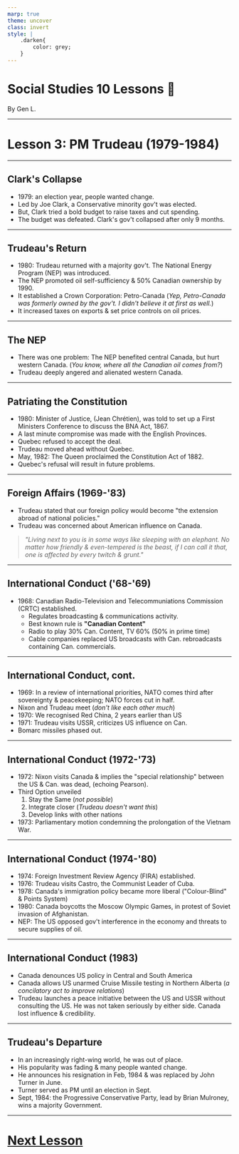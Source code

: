 ```yaml
---
marp: true
theme: uncover
class: invert
style: |
    .darken{
        color: grey;
    }
---
```


# <!--fit-->Social Studies 10 Lessons :book:

<span class="darken">By</span> Gen L.

<!--_footer: In partnership with Hyperion University, 2023-->

---
<!--paginate: true-->
# Lesson 3: PM Trudeau (1979-1984)

---

## Clark's Collapse

* 1979: an election year, people wanted change.
* Led by Joe Clark, a Conservative minority gov't was elected.
* But, Clark tried a bold budget to raise taxes and cut spending.
* The budget was defeated. Clark's gov't collapsed after only 9 months.

---

## Trudeau's Return

* 1980: Trudeau returned with a majority gov't. The National Energy Program (NEP) was introduced.
* The NEP promoted oil self-sufficiency & 50% Canadian ownership by 1990.
* It established a Crown Corporation: Petro-Canada (*Yep, Petro-Canada was formerly owned by the gov't. I didn't believe it at first as well.*)
* It increased taxes on exports & set price controls on oil prices.

---

## The NEP

* There was one problem: The NEP benefited central Canada, but hurt western Canada. (*You know, where all the Canadian oil comes from?*)
* Trudeau deeply angered and alienated western Canada.

---

## Patriating the Constitution

* 1980: Minister of Justice, (Jean Chrétien), was told to set up a First Ministers Conference to discuss the BNA Act, 1867.
* A last minute compromise was made with the English Provinces.
* Quebec refused to accept the deal.
* Trudeau moved ahead without Quebec.
* May, 1982: The Queen proclaimed the Constitution Act of 1882.
* Quebec's refusal will result in future problems.

---

## Foreign Affairs (1969-'83)

* Trudeau stated that our foreign policy would become "the extension abroad of national policies."
* Trudeau was concerned about American influence on Canada.
> *"Living next to you is in some ways like sleeping with an elephant. No matter how friendly & even-tempered is the beast, if I can call it that, one is affected by every twitch & grunt."*

---

## International Conduct ('68-'69)

* 1968: Canadian Radio-Television and Telecommuniations Commission (CRTC) established.
    * Regulates broadcasting & communications activity.
    * Best known rule is **"Canadian Content"**
    * Radio to play 30% Can. Content, TV 60% (50% in prime time)
    * Cable companies replaced US broadcasts with Can. rebroadcasts containing Can. commercials.

---

## International Conduct, cont.

* 1969: In a review of international priorities, NATO comes third after sovereignty & peacekeeping; NATO forces cut in half.
* Nixon and Trudeau meet (*don't like each other much*)
* 1970: We recognised Red China, 2 years earlier than US
* 1971: Trudeau visits USSR, criticizes US influence on Can.
* Bomarc missiles phased out.

---

## International Conduct (1972-'73)

* 1972: Nixon visits Canada & implies the "special relationship" between the US & Can. was dead, (echoing Pearson).
* Third Option unveiled
    1. Stay the Same (*not possible*)
    2. Integrate closer (*Trudeau doesn't want this*)
    3. Develop links with other nations
* 1973: Parliamentary motion condemning the prolongation of the Vietnam War.

---

## International Conduct (1974-'80)

* 1974: Foreign Investment Review Agency (FIRA) established.
* 1976: Trudeau visits Castro, the Communist Leader of Cuba.
* 1978: Canada's immigration policy became more liberal ("Colour-Blind" & Points System)
* 1980: Canada boycotts the Moscow Olympic Games, in protest of Soviet invasion of Afghanistan.
* NEP: The US opposed gov't interference in the economy and threats to secure supplies of oil.

---

## International Conduct (1983)

* Canada denounces US policy in Central and South America
* Canada allows US unarmed Cruise Missile testing in Northern Alberta (*a concilatory act to improve relations*)
* Trudeau launches a peace initiative between the US and USSR without consulting the US. He was not taken seriously by either side. Canada lost influence & credibility.

---

## Trudeau's Departure

* In an increasingly right-wing world, he was out of place.
* His popularity was fading & many people wanted change.
* He announces his resignation in Feb, 1984 & was replaced by John Turner in June.
* Turner served as PM until an election in Sept.
* Sept, 1984: the Progressive Conservative Party, lead by Brian Mulroney, wins a majority Government.

---

# [Next Lesson <i class="fa-solid fa-circle-arrow-right"></i>](Lesson%204%20(PM%20Mulroney).html) 

<link rel="stylesheet" href="https://cdnjs.cloudflare.com/ajax/libs/font-awesome/6.3.0/css/all.min.css">